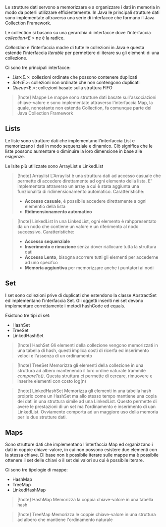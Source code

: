 Le strutture dati servono a memorizzare e a organizzare i dati in memoria in modo da poterli utilizzare efficientemente. In Java le principali strutture dati sono implementate attraverso una serie di interfacce che formano il Java Collection Framework.

Le collection si basano su una gerarchia di interfacce dove l'interfaccia *collection<E.>* ne è la radice.

*Collection* è l'interfaccia madre di tutte le collezioni in Java e questa estende l'interfaccia *Iterable* per permettere di iterare su gli elementi di una collezione.

Ci sono tre principali interfacce:
- *List<E.>*: collezioni ordinate che possono contenere duplicati
- *Set<E.>*: collezioni non ordinate che non contengono duplicati
- *Queue*<E.>: collezioni basate sulla struttura FIFO

>[!note]  Mappe
>Le mappe sono strutture dati basate sull'associazioni chiave-valore e sono implementate attraverso l'interfaccia Map, la quale, nonostante non estenda Collection, fa comunque parte del Java Collection Framework


## Lists
Le liste sono strutture dati che implementano l'interfaccia List e memorizzano i dati in modo sequenziale e dinamico. Ciò significa che le liste possono aumentare o diminuire la loro dimensione in base alle esigenze.

Le lsite più utilizzate sono ArrayList e LinkedList
>[!note] Arraylist
>L'Arraylist è una struttura dati ad accesso casuale che permette di accedere direttamente ad ogni elemento della lista. E' implementata attraverso un array a cui è stata aggiunta una funzionalità di ridimensionamento automatico.
>Caratteristiche:
>- **Accesso casuale**, è possibile accedere direttamente a ogni elementio della lista
>- **Ridimensionamento automatico**

>[!note] LinkedList
>In una LinkedList, ogni elemento è rahppresentato da un nodo che contiene un valore e un riferimento al nodo successivo.
>Caratteristiche:
>- **Accesso sequenziale**
>- **Inserimento e rimozione** senza dover riallocare tutta la struttura dati
>- **Accesso Lento**, bisogna scorrere tutti gli elementi per accederne ad uno specifco
>- **Memoria aggiuntiva** per memorizzare anche i puntatori ai nodi


## Set
I set sono collezioni prive di duplicati che estendono la classe AbstractSet ed implementano l'interfaccia Set. Gli oggetti inseriti nei set devono implementare correttamente i metodi hashCode ed equals.

Esistono tre tipi di set:
- HashSet
- TreeSet
- LinkedHashSet

>[!note] HashSet
>Gli elementi della collezione vengono memorizzati in una tabella di hash, questi implica costi di ricerfa ed inserimento veloci e l'assenza di un ordinamento

>[!note] TreeSet
>Memorizza gli elementi della collezione in una struttura ad albero mantenendo il  loro ordine naturale trammite *compareTo()*. Questa struttura ci permette di cercare, rimuovere e inserire elementi con costo log(n)

>[!note] LinkedHashSet
>Memorizza gli elementi in una tabella hash proiprio come un HashSet ma allo stesso tempo mantiene una copia dei dati in una struttura simile ad una LinkedList. Questo permette di avere le prestazioni di un set ma l'ordinamento e inserimento di uan LinkedList. Ovviamente comporta ad un maggiore uso della memoria per le due strutture dati.


## Maps
Sono strutture dati che implementano l'interfaccia Map ed organizzano i dati in coppie chiave-valore, in cui non possono esistere due elementi con la stessa chiave.
Di base non è possibile iterare sulle mappe ma è possibile ottenere il set delle chiavi o il set dei valori su cui è possibile iterare.

Ci sono tre tipologie di mappe:
- HashMap
- TreeMap
- LinkedHashMap

>[!note] HashMap
>Memorizza la coppia chiave-valore in una tabella hash

>[!note] TreeMap
>Memorizza le coppie chiave-valore in una struttura ad albero che mantiene l'ordinamento naturale